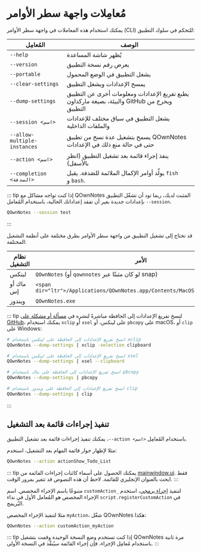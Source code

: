 # مُعامِلات واجهة سطر الأوامر

يمكنك استخدام هذه المعاملات في واجهة سطر الأوامر (CLI) للتحكم في سلوك التطبيق:

| المُعامِل                     | الوصف                                                                                         |
| ----------------------------- | --------------------------------------------------------------------------------------------- |
| `‪--help`                     | يُظهر شاشة المساعدة                                                                           |
| `‪--version`                  | يعرض رقم نسخة التطبيق                                                                         |
| `‪--portable`                 | يشغل التطبيق في الوضع المحمول                                                                 |
| `‪--clear-settings`           | يمسح الإعدادات ويشغل التطبيق                                                                  |
| `‪--dump-settings`            | يطبع تفريغ الإعدادات ومعلومات أخرى عن التطبيق والبيئة، بصيغة ماركداون GitHub ويخرج من التطبيق |
| `‪--session <اسم>`            | يشغل التطبيق في سياق مختلف للإعدادات والملفات الداخلية                                        |
| `‪--allow-multiple-instances` | يسمح بتشغيل عدة نسخ من تطبيق QOwnNotes حتى في حالة منع ذلك في الإعدادات                       |
| `‪--action <اسم>`             | ينفذ إجراء قائمة بعد تشغيل التطبيق (انظر بالأسفل)                                             |
| `‪--completion <الصدفة>`      | يولّد أوامر الإكمال الملائمة للصَدفة. يقبل `fish` و&nbsp;`bash`.                              |

::: tip
إذا كنت تواجه مشاكل مع QOwnNotes المثبت لديك، ربما تود أن تشغّل التطبيق بإعدادات جديدة بغير أن تفقد إعداداتك الحالية، باستخدام المُعامل <code dir="ltr">--session</code>.

```bash
QOwnNotes --session test
```

:::

قد تحتاج إلى تشغيل التطبيق من واجهة سطر الأوامر بطرق مختلفة على أنظمة التشغيل المختلفة:

| نظام التشغيل | الأمر                                                                         |
| ------------ | ----------------------------------------------------------------------------- |
| لينكس        | `QOwnNotes` (أو `qownnotes` لو كان مثبتًا عبر snap)                           |
| ماك أو إس    | `<span dir="ltr">/Applications/QOwnNotes.app/Contents/MacOS/QOwnNotes</span>` |
| ويندوز       | `QOwnNotes.exe`                                                               |

::: tip
لنسخ تفريغ الإعدادات إلى الحافظة مباشرةً لنشره في [مسألة أو مشكلة على GitHub](https://github.com/pbek/QOwnNotes/issues)، يمكنك استخدام `xclip` أو `xsel` على لينكس، أو `pbcopy` على macOS، أو `clip` على Windows:

```bash
# انسخ تفريغ الإعدادات إلى الحافظة على لينكس باستخدام xclip
QOwnNotes --dump-settings | xclip -selection clipboard

# انسخ تفريغ الإعدادات إلى الحافظة على لينكس باستخدام xsel
QOwnNotes --dump-settings | xsel --clipboard

# انسخ تفريغ الإعدادات إلى الحافظة على ماك باستخدام pbcopy
QOwnNotes --dump-settings | pbcopy

# انسخ تفريغ الإعدادات إلى الحافظة على ويندوز باستخدام clip
QOwnNotes --dump-settings | clip
```

:::

## تنفيذ إجراءات قائمة بعد التشغيل

باستخدام المُعامِل <code dir="ltr">--action &lt;اسم&gt;</code>، يمكنك تنفيذ إجراءات قائمة بعد تشغيل التطبيق.

مثلا لإظهار حوار قائمة المهام بعد التشغيل، استخدم:

```bash
QOwnNotes --action actionShow_Todo_List
```

::: tip
يمكنك الحصول على أسماء كائنات إجراءات القائمة من [mainwindow.ui](https://github.com/pbek/QOwnNotes/blob/main/src/mainwindow.ui). فقط ابحث بالعنوان الإنجليزي للقائمة. لاحظ أن هذه النصوص قد تتغير بمرور الوقت.
:::

لتنفيذ [إجراء برمجي](../scripting/methods-and-objects.md#registering-a-custom-action)، استخدم <code dir="ltr">customAction\_</code> متبوعًا باسم الإجراء المخصص. اسم الإجراء المخصص هو المُعامل الأول في نداء `script.registerCustomAction` في البُريمج.

مثلا لتنفيذ الإجراء المخصص `myAction`، شغّل QOwnNotes هكذا:

```bash
QOwnNotes --action customAction_myAction
```

::: tip
إذا كنت تستخدم وضع النسخة الوحيدة وقمت بتشغيل QOwnNotes مرة ثانية باستخدام مُعامِل الإجراء، فإن إجراء القائمة سيُنفَّذ في النسخة الأولى.
:::
